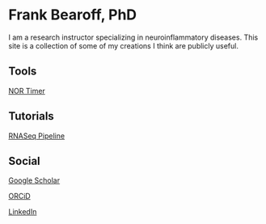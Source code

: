 # Frank Bearoff, PhD

I am a research instructor specializing in neuroinflammatory diseases. This site
is a collection of some of my creations I think are publicly useful.

## Tools

[NOR Timer](./tools/nor_timer/timer.html)

## Tutorials

[RNASeq Pipeline](./tutorials/rnaseq_pipeline/rnaseq_tutorial.html)

## Social

[Google Scholar](https://scholar.google.com/citations?user=3ex_lm8AAAAJ&hl=en)

[ORCiD](https://orcid.org/0000-0002-1344-8168)

[LinkedIn](https://www.linkedin.com/in/frankbearoff/)
